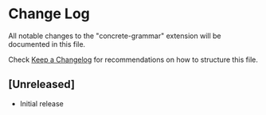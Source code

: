 # Change Log

All notable changes to the "concrete-grammar" extension will be documented in this file.

Check [Keep a Changelog](http://keepachangelog.com/) for recommendations on how to structure this file.

## [Unreleased]

- Initial release